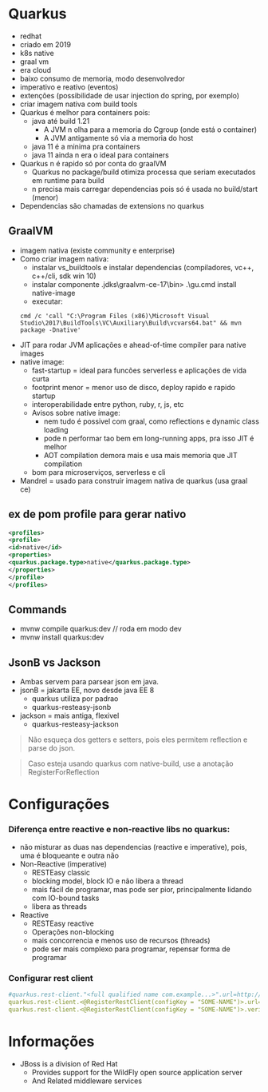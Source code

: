 # Quarkus

- redhat
- criado em 2019
- k8s native
- graal vm
- era cloud
- baixo consumo de memoria, modo desenvolvedor
- imperativo e reativo (eventos)
- extenções (possibilidade de usar injection do spring, por exemplo)
- criar imagem nativa com build tools
- Quarkus é melhor para containers pois:
  - java até build 1.21
    - A JVM n olha para a memoria do Cgroup (onde está o container)
    - A JVM antigamente só via a memoria do host
  - java 11 é a minima pra containers
  - java 11 ainda n era o ideal para containers
- Quarkus n é rapido só por conta do graalVM
  - Quarkus no package/build otimiza processa que seriam executados em runtime para build
  - n precisa mais carregar dependencias pois só é usada no build/start (menor)
- Dependencias são chamadas de extensions no quarkus

## GraalVM

- imagem nativa (existe community e enterprise)
- Como criar imagem nativa:
  - instalar vs_buildtools e instalar dependencias (compiladores, vc++, c++/cli, sdk win 10)
  - instalar componente .jdks\graalvm-ce-17\bin> .\gu.cmd install native-image
  - executar:
  ```shell
  cmd /c 'call "C:\Program Files (x86)\Microsoft Visual Studio\2017\BuildTools\VC\Auxiliary\Build\vcvars64.bat" && mvn package -Dnative'
  ```
- JIT para rodar JVM aplicações e ahead-of-time compiler para native images
- native image:
  - fast-startup = ideal para funcões serverless e aplicações de vida curta
  - footprint menor = menor uso de disco, deploy rapido e rapido startup
  - interoperabilidade entre python, ruby, r, js, etc
  - Avisos sobre native image:
    - nem tudo é possivel com graal, como reflections e dynamic class loading
    - pode n performar tao bem em long-running apps, pra isso JIT é melhor
    - AOT compilation demora mais e usa mais memoria que JIT compilation
  - bom para microserviços, serverless e cli
- Mandrel = usado para construir imagem nativa de quarkus (usa graal ce)

## ex de pom profile para gerar nativo
```xml
<profiles>
<profile>
<id>native</id>
<properties>
<quarkus.package.type>native</quarkus.package.type>
</properties>
</profile>
</profiles>
```

## Commands

- mvnw compile quarkus:dev // roda em modo dev
- mvnw install quarkus:dev

## JsonB vs Jackson

- Ambas servem para parsear json em java.
- jsonB = jakarta EE, novo desde java EE 8 
  - quarkus utiliza por padrao
  - quarkus-resteasy-jsonb
- jackson = mais antiga, flexivel
  - quarkus-resteasy-jackson

> Não esqueça dos getters e setters, pois eles permitem reflection e parse do json.

> Caso esteja usando quarkus com native-build, use a anotação RegisterForReflection


# Configurações

### Diferença entre reactive e non-reactive libs no quarkus:

- não misturar as duas nas dependencias (reactive e imperative), pois, uma é bloqueante e outra não
- Non-Reactive (imperative)
  - RESTEasy classic
  - blocking model, block IO e não libera a thread
  - mais fácil de programar, mas pode ser pior, principalmente lidando com IO-bound tasks
  - libera as threads
- Reactive
  - RESTEasy reactive
  - Operações non-blocking
  - mais concorrencia e menos uso de recursos (threads)
  - pode ser mais complexo para programar, repensar forma de programar

### Configurar rest client
```yaml
#quarkus.rest-client."<full qualified name com.example...>".url=http://localhost:8080/bitcoins
quarkus.rest-client.<@RegisterRestClient(configKey = "SOME-NAME")>.url=http://localhost:8080/bitcoins
quarkus.rest-client.<@RegisterRestClient(configKey = "SOME-NAME")>.verify-host=false
```

# Informações

- JBoss is a division of Red Hat
  - Provides support for the WildFly open source application server
  - And Related middleware services

